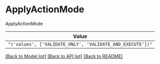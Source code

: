 # ApplyActionMode

ApplyActionMode

| **Value** |
| --------- |
| `"('values', ['VALIDATE_ONLY', 'VALIDATE_AND_EXECUTE'])"` |


[[Back to Model list]](../../../README.md#models-v1-link) [[Back to API list]](../../README.md#documentation-for-api-endpoints) [[Back to README]](../../README.md)
